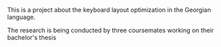 This is a project about the keyboard layout optimization in the Georgian language. 

The research is being conducted by three coursemates working on their bachelor's thesis
